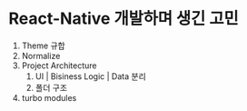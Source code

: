 # React-Native 개발하며 생긴 고민

1. Theme 규합
2. Normalize
3. Project Architecture
   1. UI | Bisiness Logic | Data 분리
   2. 폴더 구조
4. turbo modules

